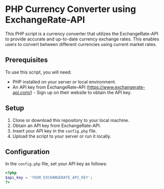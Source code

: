 # PHP Currency Converter using ExchangeRate-API

This PHP script is a currency converter that utilizes the ExchangeRate-API to provide accurate and up-to-date currency exchange rates. This enables users to convert between different currencies using current market rates.

## Prerequisites
To use this script, you will need:
- PHP installed on your server or local environment.
- An API key from ExchangeRate-API (https://www.exchangerate-api.com/) - Sign up on their website to obtain the API key.

## Setup
1. Clone or download this repository to your local machine.
2. Obtain an API key from ExchangeRate-API.
3. Insert your API key in the `config.php` file.
4. Upload the script to your server or run it locally.

## Configuration
In the `config.php` file, set your API key as follows:

```php
<?php
$api_key = 'YOUR_EXCHANGERATE_API_KEY';
?>
